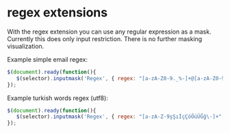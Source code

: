 # regex extensions
With the regex extension you can use any regular expression as a mask.  Currently this does only input restriction.  There is no further masking visualization.

Example simple email regex:

```javascript
$(document).ready(function(){
   $(selector).inputmask('Regex', { regex: "[a-zA-Z0-9._%-]+@[a-zA-Z0-9-]+\\.[a-zA-Z]{2,4}" });
});
```
Example turkish words regex (utf8):

```javascript
$(document).ready(function(){
   $(selector).inputmask('Regex', { regex: "[a-zA-Z-9şŞıİçÇöÖüÜĞğ\-]+" });
});
```

